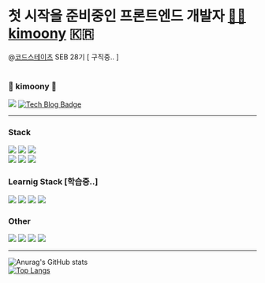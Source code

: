 # 첫 시작을 준비중인 프론트엔드 개발자 [🧑‍💻kimoony](https://github.com/kimoony) 🇰🇷

@[코드스테이츠](https://github.com/codestates) SEB 28기 [ 구직중.. ]  
<br/>

### 👀 kimoony 👀

<a href="mailto:hoonby9011@gmail.com" target="_blank"><img src="https://img.shields.io/badge/gmail-EA4335?style=for-the-badge&logo=gmail&logoColor=white"></a> [![Tech Blog Badge](http://img.shields.io/badge/-Blog-black?style=for-the-badge&logo=tistory&link=https://yakjeon.tistory.com/)](https://yakjeon.tistory.com/)

---

### Stack
<img src="https://img.shields.io/badge/html5-E34F26?style=for-the-badge&logo=html5&logoColor=white"> <img src="https://img.shields.io/badge/css3-1572B6?style=for-the-badge&logo=css3&logoColor=white"> <img src="https://img.shields.io/badge/JavaScript-F7DF1E?style=for-the-badge&logo=JavaScript&logoColor=white"/></a>  
<img src="https://img.shields.io/badge/react-61DAFB?style=for-the-badge&logo=react&logoColor=black"> <img src="https://img.shields.io/badge/React Router-CA4245?style=for-the-badge&logo=React Router&logoColor=white"/></a> <img src="https://img.shields.io/badge/styled--components-DB7093?style=for-the-badge&logo=styled-components&logoColor=white">

### Learnig Stack [학습중..]
<img src="https://img.shields.io/badge/typescript-3178C6?style=for-the-badge&logo=typescript&logoColor=white"> <img src="https://img.shields.io/badge/redux-764ABC?style=for-the-badge&logo=redux&logoColor=white"> <img src="https://img.shields.io/badge/recoil-3178C6?style=for-the-badge&logo=recoil&logoColor=white"> <img src="https://img.shields.io/badge/React Query-FF4154?style=for-the-badge&logo=React Query&logoColor=white">

### Other
<img src="https://img.shields.io/badge/Git-F05032?style=for-the-badge&logo=Git&logoColor=white"/></a> <img src="https://img.shields.io/badge/GitHub-181717?style=for-the-badge&logo=GitHub&logoColor=white"/></a> <img src="https://img.shields.io/badge/Discord-5865F2?style=for-the-badge&logo=Discord&logoColor=white"/></a> <img src="https://img.shields.io/badge/Visual Studio Code-007ACC?style=for-the-badge&logo=Visual Studio Code&logoColor=white"/></a>

---

![Anurag's GitHub stats](https://github-readme-stats.vercel.app/api?username=Kimoony&show_icons=true&theme=highcontrast)   
[![Top Langs](https://github-readme-stats.vercel.app/api/top-langs/?username=Kimoony&layout=compact&theme=highcontrast)](https://github.com/anuraghazra/github-readme-stats)
